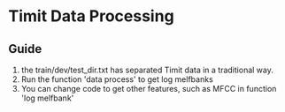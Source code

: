 # Timit Data Processing

## Guide
1. the train/dev/test_dir.txt has separated Timit data in a traditional way.
2. Run the function 'data process' to get log melfbanks
3. You can change code to get other features, such as MFCC in function 'log melfbank'